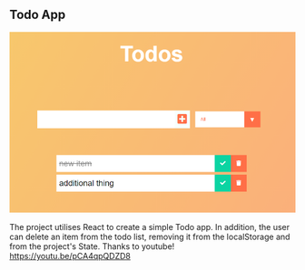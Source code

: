 ## Todo App

![img.png](assets/img.png)

The project utilises React to create a simple Todo app. In addition, the user can delete an item from the todo list, removing it from the localStorage and from the project's State.
Thanks to youtube! https://youtu.be/pCA4qpQDZD8


